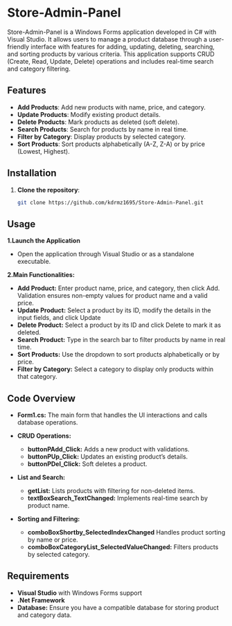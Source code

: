 # Store-Admin-Panel

Store-Admin-Panel is a Windows Forms application developed in C# with Visual Studio. It allows users to manage a product database through a user-friendly interface with features for adding, updating, deleting, searching, and sorting products by various criteria. This application supports CRUD (Create, Read, Update, Delete) operations and includes real-time search and category filtering.

## Features

- **Add Products**: Add new products with name, price, and category.
- **Update Products**: Modify existing product details.
- **Delete Products**: Mark products as deleted (soft delete).
- **Search Products**: Search for products by name in real time.
- **Filter by Category**: Display products by selected category.
- **Sort Products**: Sort products alphabetically (A-Z, Z-A) or by price (Lowest, Highest).

## Installation

1. **Clone the repository**:
   ```bash
   git clone https://github.com/kdrmz1695/Store-Admin-Panel.git

## Usage
**1.Launch the Application**
 - Open the application through Visual Studio or as a standalone executable.
   
**2.Main Functionalities:**
 - **Add Product:** Enter product name, price, and category, then click Add. Validation ensures non-empty values for product name and a valid price.
 - **Update Product:** Select a product by its ID, modify the details in the input fields, and click Update
 - **Delete Product:** Select a product by its ID and click Delete to mark it as deleted.
 - **Search Product:** Type in the search bar to filter products by name in real time.
 - **Sort Products:** Use the dropdown to sort products alphabetically or by price.
 - **Filter by Category:** Select a category to display only products within that category.

  ## Code Overview
   - **Form1.cs:** The main form that handles the UI interactions and calls database operations.
   - **CRUD Operations:**
      - **buttonPAdd_Click:** Adds a new product with validations.
      - **buttonPUp_Click:** Updates an existing product’s details.
      - **buttonPDel_Click:** Soft deletes a product.
   - **List and Search:**
       - **getList:** Lists products with filtering for non-deleted items.
       - **textBoxSearch_TextChanged:** Implements real-time search by product name.
     
   - **Sorting and Filtering:**
      - **comboBoxShortby_SelectedIndexChanged**  Handles product sorting by name or price.
      - **comboBoxCategoryList_SelectedValueChanged:** Filters products by selected category.
         
  ## Requirements
   - **Visual Studio** with Windows Forms support
   - **.Net Framework**
   - **Database:** Ensure you have a compatible database for storing product and category data.




